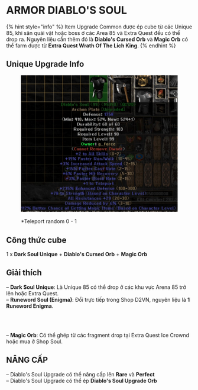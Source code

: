 # ARMOR DIABLO'S SOUL

{% hint style="info" %}
Item Upgrade Common được ép cube từ các Unique 85, khi săn quái vật hoặc boss ở các Area 85 và Extra Quest đều có thể drop ra. Nguyên liệu cần thêm đó là **Diablo's Cursed Orb** và **Magic Orb** có thể farm được từ **Extra Quest Wrath Of The Lich King**.
{% endhint %}

## Unique Upgrade Info

<div data-full-width="false"><figure><img src="../../.gitbook/assets/image (3).png" alt="" width="563"><figcaption><p>*Teleport random 0 - 1</p></figcaption></figure></div>





## **Công thức cube**

1 x **Dark Soul Unique** + **Diablo's Cursed Orb** + **Magic Orb**



## **Giải thích**

– **Dark Soul Unique**: Là Unique 85 có thể drop ở các khu vực Arena 85 trở lên hoặc Extra Quest.\
– **Runeword Soul (Enigma)**: Đổi trực tiếp trong Shop D2VN, nguyên liệu là **1 Runeword Enigma**.&#x20;

<figure><img src="../../.gitbook/assets/video-to-gif-converter.gif" alt=""><figcaption></figcaption></figure>

\
– **Magic Orb**: Có thể ghép từ các fragment drop tại Extra Quest Ice Crownd hoặc mua ở Shop Soul.



## **NÂNG CẤP**

– Diablo's Soul Upgrade có thể nâng cấp lên **Rare** và **Perfect**\
– Diablo's Soul Upgrade có thể ép **Diablo's Soul Upgrade Orb**



